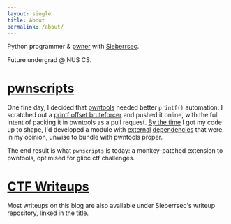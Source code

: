 ```yaml
---
layout: single
title: About
permalink: /about/
---
```

Python programmer & [pwner](https://ctftime.org/user/75701) with [Sieberrsec](https://irscybersec.tk/).

Future undergrad @ NUS CS.

# [pwnscripts](https://github.com/152334H/pwnscripts)
One fine day, I decided that [pwntools](https://github.com/Gallopsled/pwntools/) needed better `printf()` automation. I scratched out a [printf offset bruteforcer](https://github.com/152334H/pwnscripts/tree/428d22f36dede9cd442ee38c52bda87988e92a11) and pushed it online, with the full intent of packing it in pwntools as a pull request. [By the time](https://github.com/152334H/pwnscripts/tree/9de122f032324ac17b3ed8667c03b14c5d759b2f) I got my code up to shape, I'd developed a module with [external](https://github.com/niklasb/libc-database/pull/39) [dependencies](https://github.com/david942j/one_gadget) that were, in my opinion, unwise to bundle with pwntools proper.

The end result is what `pwnscripts` is today: a monkey-patched extension to pwntools, optimised for glibc ctf challenges.

# [CTF Writeups](https://github.com/IRS-Cybersec/ctfdump)
Most writeups on this blog are also available under Sieberrsec's writeup repository, linked in the title.


